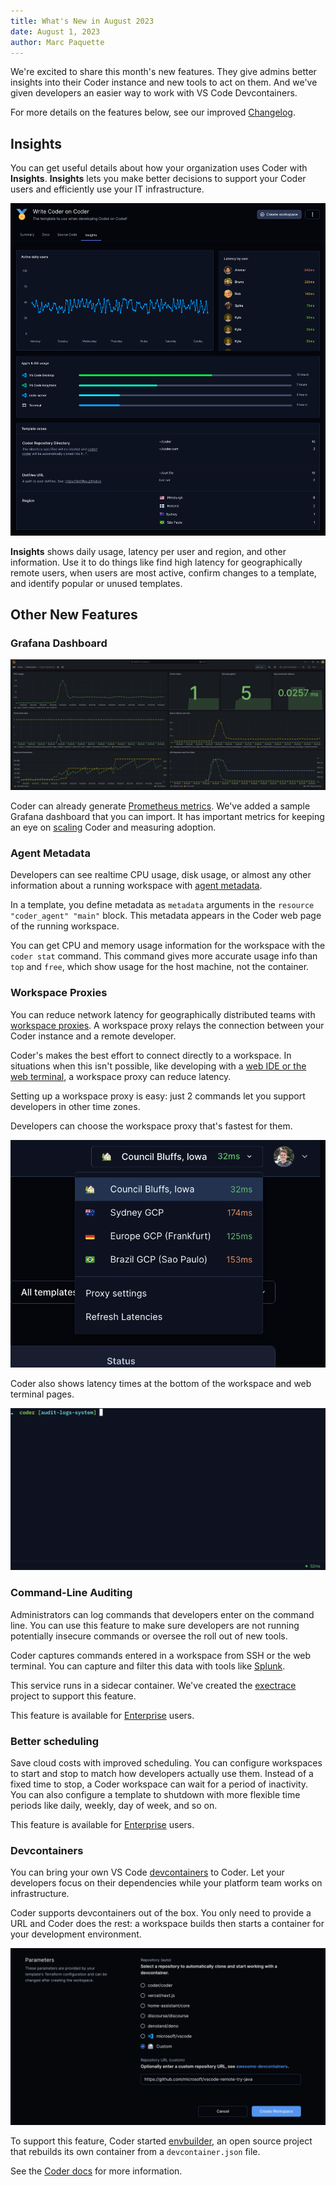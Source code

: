```yaml
---
title: What's New in August 2023
date: August 1, 2023
author: Marc Paquette
---
```


We're excited to share this month's new features. They give admins better insights into their Coder instance and new tools to act on them. And we've given developers an easier way to work with VS Code Devcontainers.

For more details on the features below, see our improved [Changelog](https://github.com/coder/coder/releases).

## Insights

You can get useful details about how your organization uses Coder with **Insights**. **Insights** lets you make better decisions to support your Coder users and efficiently use your IT infrastructure.

![Insights view](./static/insights-ui.png)

**Insights** shows daily usage, latency per user and region, and other information. Use it to do things like find high latency for geographically remote users, when users are most active, confirm changes to a template, and identify popular or unused templates.


## Other New Features

### Grafana Dashboard

![Grafana dashboard](./static/grafana-dashboard.png)

Coder can already generate [Prometheus metrics](https://coder.com/docs/v2/latest/admin/prometheus). We've added a sample Grafana dashboard that you can import. It has important metrics for keeping an eye on [scaling](https://coder.com/docs/v2/latest/admin/scale) Coder and measuring adoption.


### Agent Metadata

Developers can see realtime CPU usage, disk usage, or almost any other information about a running workspace with [agent metadata](https://coder.com/docs/v2/latest/templates/agent-metadata).

In a template, you define metadata as `metadata` arguments in the `resource "coder_agent" "main"` block. This metadata appears in the Coder web page of the running workspace.

You can get CPU and memory usage information for the workspace with the `coder stat` command. This command gives more accurate usage info than `top` and `free`, which show usage for the host machine, not the container.


### Workspace Proxies

You can reduce network latency for geographically distributed teams with [workspace proxies](https://coder.com/docs/v2/latest/admin/workspace-proxies). A workspace proxy relays the connection between your Coder instance and a remote developer.

Coder's makes the best effort to connect directly to a workspace. In situations when this isn't possible, like developing with a [web IDE or the web terminal](https://coder.com/docs/v2/latest/ides/web-ides), a workspace proxy can reduce latency.

Setting up a workspace proxy is easy: just 2 commands let you support developers in other time zones.

Developers can choose the workspace proxy that's fastest for them.

![Choosing a workspace proxy](./static/choosing-workspace-proxy.png)

Coder also shows latency times at the bottom of the workspace and web terminal pages.

![Latency in the web terminal](./static/web-terminal-latency.png)


### Command-Line Auditing

Administrators can log commands that developers enter on the command line. You can use this feature to make sure developers are not running potentially insecure commands or oversee the roll out of new tools.

Coder captures commands entered in a workspace from SSH or the web terminal. You can capture and filter this data with tools like [Splunk](https://www.splunk.com/).

This service runs in a sidecar container. We've created the [exectrace](https://github.com/coder/exectrace) project to support this feature.

This feature is available for [Enterprise](https://coder.com/docs/v2/latest/enterprise) users.


### Better scheduling

Save cloud costs with improved scheduling. You can configure workspaces to start and stop to match how developers actually use them. Instead of a fixed time to stop, a Coder workspace can wait for a period of inactivity. You can also configure a template to shutdown with more flexible time periods like daily, weekly, day of week, and so on.

This feature is available for [Enterprise](https://coder.com/docs/v2/latest/enterprise) users.


### Devcontainers

You can bring your own VS Code [devcontainers](https://containers.dev/) to Coder. Let your developers focus on their dependencies while your platform team works on infrastructure.

Coder supports devcontainers out of the box. You only need to provide a URL and Coder does the rest: a workspace builds then starts a container for your development environment.

![Creating a workspace from a devcontainer](./static/devcontainer-workspace.png)

To support this feature, Coder started [envbuilder](https://github.com/coder/envbuilder), an open source project that rebuilds its own container from a `devcontainer.json` file.

See the [Coder docs](https://coder.com/docs/v2/latest/templates/devcontainers) for more information.
